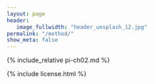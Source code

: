 ```yaml
---
layout: page
header:
   image_fullwidth: "header_unsplash_12.jpg"
permalink: "/method/"
show_meta: false
---
```


{% include_relative pi-ch02.md %}

{% include license.html %}
